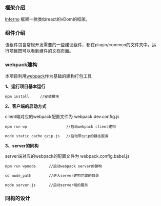 
### 框架介绍

[Inferno](https://infernojs.org) 框架一款类似react的vDom的框架。

### 组件介绍

该组件包含常规开发需要的一些建议组件，都在plugin/common的文件夹中，运行项目既可以看到组件的文档页面。

### webpack建构

本项目利用[webpack](http://webpack.github.io/)作为基础的建构打包工具

**1、运行项目基本运行**

```
npm install     //安装模块
```

**2、客户端的启动方式**

client端对应的webpack配置文件为 webpack.dev.config.js

```
npm run wp                  //启动webpack client建构

node static_cache_gzip.js   //启动带gzip的静态服务
```

**3、server的同构**

server端对应的webpack的配置文件为 webpack.config.babel.js

```
npm run wpnode      //启动webpack server的建构

cd node_path        //进入server建构完成的目录

node server.js      //启动server端的服务
```

### 同构的设计

